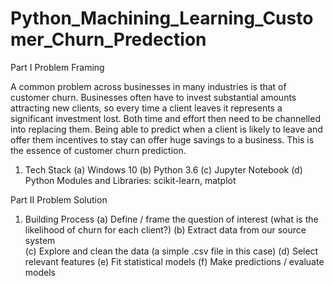 # Python_Machining_Learning_Customer_Churn_Predection

Part I  Problem Framing 

A common problem across businesses in many industries is that of customer churn. Businesses often have to invest substantial amounts attracting new clients, so every time a client leaves it represents a significant investment lost. Both time and effort then need to be channelled into replacing them. Being able to predict when a client is likely to leave and offer them incentives to stay can offer huge savings to a business. This is the essence of customer churn prediction.

1. Tech Stack
     (a)  Windows 10
     (b)  Python 3.6
     (c)  Jupyter Notebook 
     (d)  Python Modules and Libraries: scikit-learn, matplot

Part II   Problem Solution 

1. Building Process
     (a)  Define / frame the question of interest (what is the likelihood of churn for each client?)
     (b)  Extract data from our source system     
     (c)  Explore and clean the data (a simple .csv file in this case)
     (d)  Select relevant features
     (e)  Fit statistical models
     (f)  Make predictions / evaluate models
